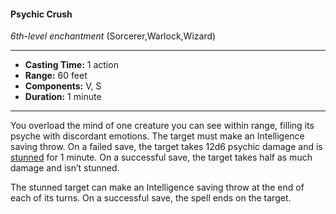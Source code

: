 #### Psychic Crush
*6th-level enchantment* (Sorcerer,Warlock,Wizard)
___
- **Casting Time:** 1 action
- **Range:** 60 feet
- **Components:** V, S
- **Duration:** 1 minute
---
You overload the mind of one creature you can see within range, filling its psyche with discordant emotions. The target must make an Intelligence saving throw. On a failed save, the target takes 12d6 psychic damage and is [stunned](../../Conditions/Stunned.md) for 1 minute. On a successful save, the target takes half as much damage and isn’t stunned.

The stunned target can make an Intelligence saving throw at the end of each of its turns. On a successful save, the spell ends on the target.
